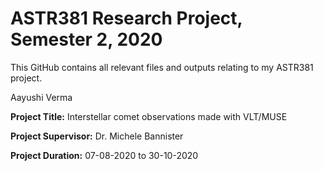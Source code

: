 # ASTR381 Research Project, Semester 2, 2020
This GitHub contains all relevant files and outputs relating to my ASTR381 project.

Aayushi Verma

**Project Title:** Interstellar comet observations made with VLT/MUSE 

**Project Supervisor:** Dr. Michele Bannister 

**Project Duration:** 07-08-2020 to 30-10-2020
